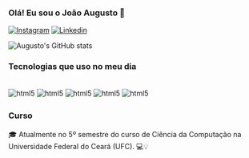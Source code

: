 
### Olá! Eu sou o João Augusto 🫡

[![Instagram](https://img.shields.io/badge/Instagram-E4405F?style=for-the-badge&logo=instagram&logoColor=white)](https://www.instagram.com/joao.aaugust_/)
[![Linkedin](https://img.shields.io/badge/LinkedIn-0077B5?style=for-the-badge&logo=linkedin&logoColor=white)](https://www.linkedin.com/in/jo%C3%A3o-augusto-922404279/)

![Augusto's GitHub stats](https://github-readme-stats.vercel.app/api?username=AugustoDevK&show_icons=true&theme=onedark)

### Tecnologias que uso no meu dia

<div style="display: incline_block"><br/>
    <img align="center" alt="html5" src="https://img.shields.io/badge/JavaScript-F7DF1E?style=for-the-badge&logo=javascript&logoColor=black"/>
    <img align="center" alt="html5" src="https://img.shields.io/badge/HTML-239120?style=for-the-badge&logo=html5&logoColor=white"/>
    <img align="center" alt="html5" src="https://img.shields.io/badge/CSS-239120?&style=for-the-badge&logo=css3&logoColor=white"/>
    <img align="center" alt="html5" src="https://img.shields.io/badge/Python-3776AB?style=for-the-badge&logo=python&logoColor=white"/>
    <img align="center" alt="html5" src="https://img.shields.io/badge/C-00599C?style=for-the-badge&logo=c&logoColor=white"/>
</div>

### Cursoㅤㅤㅤㅤㅤㅤㅤㅤ

🎓 Atualmente no 5º semestre do curso de Ciência da Computação na Universidade Federal do Ceará (UFC). 💻💡

